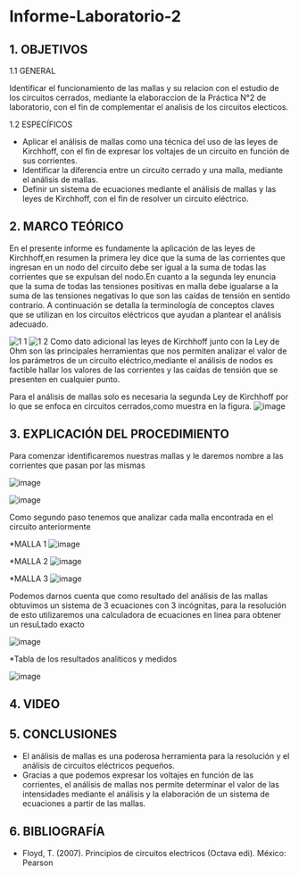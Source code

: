 # Informe-Laboratorio-2
## 1. OBJETIVOS

   1.1 GENERAL

Identificar el funcionamiento de las mallas y su relacion con el estudio de los circuitos cerrados, mediante la elaboraccion de la Práctica N°2 de laboratorio, con el fin de complementar el analisis de los circuitos electicos.  

   1.2 ESPECÍFICOS
   
* Aplicar el análisis de mallas como una técnica del uso de las leyes de Kirchhoff, con el fin de expresar los voltajes de un circuito en función de sus corrientes.  
* Identificar la diferencia entre un circuito cerrado y una malla, mediante el análisis de mallas.
* Definir un sistema de ecuaciones mediante el análisis de mallas y las leyes de Kirchhoff, con el fin de resolver un circuito eléctrico.   

## 2. MARCO TEÓRICO
En el presente informe es fundamente la aplicación de las leyes de Kirchhoff,en resumen la primera ley dice que la suma de las corrientes que ingresan en un nodo del circuito debe ser igual a la suma de todas las corrientes que se expulsan del nodo.En cuanto a la segunda ley enuncia que la suma de todas las tensiones positivas en malla debe igualarse a la suma de las tensiones negativas lo que son las caídas de tensión en sentido contrario.
A continuación se detalla la terminología de conceptos claves que se utilizan en los circuitos eléctricos que ayudan a plantear el análisis adecuado.

![1 1](https://user-images.githubusercontent.com/93666408/142980693-852078d3-baa5-4873-b11a-997cffb76891.jpg)
![1 2](https://user-images.githubusercontent.com/93666408/142980700-a5dab538-0a57-443b-be35-01010500e1fd.jpg)
Como dato adicional las leyes de Kirchhoff junto con la Ley de Ohm son las principales herramientas que nos permiten analizar el valor de los parámetros de un circuito eléctrico,mediante el análisis de nodos es factible hallar los valores de las corrientes y las caídas de tensión que se presenten en cualquier punto.

Para el análisis de mallas solo es necesaria la segunda Ley de Kirchhoff por lo que se enfoca en circuitos cerrados,como muestra en la figura.
![image](https://user-images.githubusercontent.com/93666408/142981151-fbf7142b-af24-4111-af01-7965f41148e9.png)


## 3. EXPLICACIÓN DEL PROCEDIMIENTO
Para comenzar identificaremos nuestras mallas y le daremos nombre a las corrientes que pasan por las mismas

![image](https://user-images.githubusercontent.com/116779906/202569910-bc1683e1-5804-426f-8a92-69719e36ec90.png)

![image](https://user-images.githubusercontent.com/116779906/202569959-788dd807-6292-496f-8e2c-9922e9e40186.png)


Como segundo paso tenemos que analizar cada malla encontrada en el circuito anteriormente

*MALLA 1
![image](https://user-images.githubusercontent.com/116779906/202570026-60c7985a-fe17-4e17-9adc-b0bc6a0a584e.png)

*MALLA 2 
![image](https://user-images.githubusercontent.com/116779906/202570072-32cc663d-993a-4b3f-a849-d1f3c313cd92.png)


*MALLA 3 
![image](https://user-images.githubusercontent.com/116779906/202570119-6b4ab084-0909-4603-bfab-b6cb7334147e.png)

Podemos darnos cuenta que como resultado del análisis de las mallas obtuvimos un sistema de 3 ecuaciones con 3 incógnitas, para la resolución de esto utilizaremos una calculadora de ecuaciones en linea para obtener un resuLtado exacto 

![image](https://user-images.githubusercontent.com/116779906/202574438-8afa1581-a109-4528-b260-1c86400809f4.png)

*Tabla de los resultados analíticos y medidos 

![image](https://user-images.githubusercontent.com/116779906/202575574-6e58fe7d-9375-42f3-8734-2cc0414f9755.png)


## 4. VIDEO



## 5. CONCLUSIONES
* El análisis de mallas es una poderosa herramienta para la resolución y el análisis de circuitos eléctricos pequeños.
* Gracias a que podemos expresar los voltajes en función de las corrientes, el análisis de mallas nos permite determinar el valor de las intensidades mediante el análisis y la elaboración de un sistema de ecuaciones a partir de las mallas.
## 6. BIBLIOGRAFÍA 
* Floyd, T. (2007). Principios de circuitos electricos (Octava edi). México: Pearson

